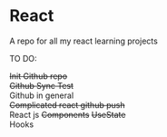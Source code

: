 # React

A repo for all my react learning projects 

TO DO:

~~Init Github repo~~  
~~Github Sync Test~~   
Github in general  
~~Complicated react github push~~  
React js
~~Components~~
~~UseState~~  
Hooks
